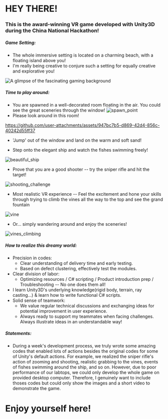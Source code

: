 # HEY THERE!

### This is the award-winning VR game developed with Unity3D during the China National Hackathon!

##### Game Setting: 
- The whole immersive setting is located on a charming beach, with a floating island above you!
- I'm really being creative to conjure such a setting for equally creative and explorative you!

![A glimpse of the fascinating gaming background](https://raw.githubusercontent.com/lowdrag-zty/lowdrag-zty.github.io/master/Sceneries/main_scene.png)

##### Time to play around:
- You are spawned in a well-decorated room floating in the air. You could see the great sceneries through the window!
![spawn_point](https://github.com/user-attachments/assets/414aa4cf-fe36-4540-a49c-830359e698ea)
- Please look around in this room!


https://github.com/user-attachments/assets/947bc7b5-d869-42d4-856c-40242d55ff37


- 'Jump' out of the window and land on the warm and soft sand!

- Step onto the elegant ship and watch the fishes swimming freely!

![beautiful_ship](https://github.com/user-attachments/assets/beb7de57-fcf4-40e3-a5be-d99f0586fed2)

- Prove that you are a good shooter -- try the sniper rifle and hit the target!

![shooting_challenge](https://github.com/user-attachments/assets/07b6310a-4bd9-479d-8c95-870948cea588)

- Most realistic VR experience -- Feel the excitement and hone your skills through trying to climb the vines all the way to the top and see the grand fountain

![vine](https://github.com/user-attachments/assets/fe201bc2-8cb7-4dc5-9a12-4e67d5ec79e3)

- Or... simply wandering around and enjoy the sceneries!

![vines_climbing](https://github.com/user-attachments/assets/200e0ee3-5793-428d-a16d-91d8f760a42b)


##### How to realize this dreamy world:
- Precision in codes:  
  - Clear understanding of delivery time and early testing.
  - Based on defect clustering, effectively test the modules.
- Clear division of labor:
  - Optimizing resources / C# scripting / Product introduction prep / Troubleshooting -- No one does them all!
- I learn Unity3D's underlying knowledge(rigid body, terrain, ray casting...) & learn how to write functional C# scripts.
- Solid sense of teamwork:
  - We value regular technical discussions and exchanging ideas for potential improvement in user experience.
  - Always ready to support my teammates when facing challenges. Always illustrate ideas in an understandable way!
  
##### Statements:
- During a week's development process, we truly wrote some amazing codes that enabled lots of actions besides the original codes for some of Unity's default actions. For example, we realized the sniper rifle's action of zooming and shooting, realistic grabbing to the vines, events of fishes swimming around the ship, and so on. However, due to poor performance of our labtops, we could only develop the whole game on provided desktop computer. Therefore, I genuinely want to include thoses codes but could only show the images and a short video to demonstrate the game. 

# Enjoy yourself here!










